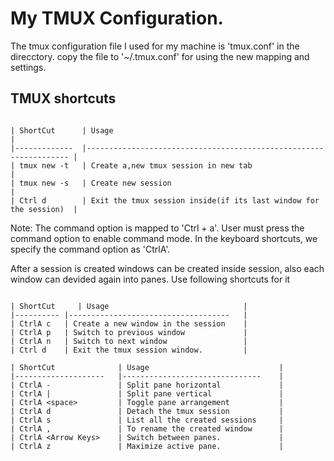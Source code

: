 # My TMUX Configuration.

The tmux configuration file I used for my machine is 'tmux.conf' in the direcctory. copy the file to '~/.tmux.conf' for using the new mapping and settings.

## TMUX shortcuts
```

| ShortCut      | Usage                                                             |
|-------------  |------------------------------------------------------------------ |
| tmux new -t   | Create a,new tmux session in new tab                              |
| tmux new -s   | Create new session                                                |
| Ctrl d        | Exit the tmux session inside(if its last window for the session)  |

```

Note: The command option is mapped to 'Ctrl + a'. User must press the command option to enable command mode. In the keyboard shortcuts, we specify the command option as 'CtrlA'.

After a session is created windows can be created inside session, also each window can devided again into panes. Use following shortcuts for it

 ```
 
| ShortCut     | Usage                              |
|---------- |------------------------------------   |
| CtrlA c   | Create a new window in the session    |
| CtrlA p   | Switch to previous window             |
| CtrlA n   | Switch to next window                 |
| Ctrl d    | Exit the tmux session window.         |

```

```
| ShortCut              | Usage                             |
|--------------------   |-------------------------------    |
| CtrlA -               | Split pane horizontal             |
| CtrlA |               | Split pane vertical               |
| CtrlA <space>         | Toggle pane arrangement           |
| CtrlA d               | Detach the tmux session           |
| CtrlA s               | List all the created sessions     |
| CtrlA ,               | To rename the created window      |
| CtrlA <Arrow Keys>    | Switch between panes.             |
| CtrlA z               | Maximize active pane.             |

```
